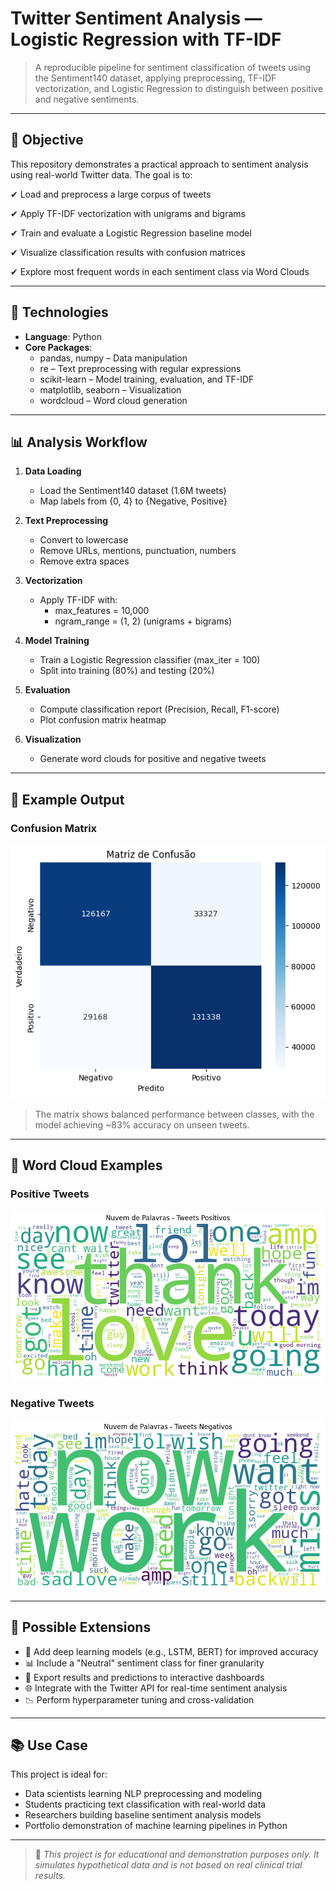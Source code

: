 # Twitter Sentiment Analysis — Logistic Regression with TF-IDF

> A reproducible pipeline for sentiment classification of tweets using the Sentiment140 dataset, applying preprocessing, TF-IDF vectorization, and Logistic Regression to distinguish between positive and negative sentiments.

---

## 🎯 Objective

This repository demonstrates a practical approach to sentiment analysis using real-world Twitter data. The goal is to:

✔ Load and preprocess a large corpus of tweets

✔ Apply TF-IDF vectorization with unigrams and bigrams

✔ Train and evaluate a Logistic Regression baseline model

✔ Visualize classification results with confusion matrices

✔ Explore most frequent words in each sentiment class via Word Clouds

---

## 🧰 Technologies

- **Language**: Python  
- **Core Packages**:  
  - pandas, numpy – Data manipulation
  - re – Text preprocessing with regular expressions  
  - scikit-learn – Model training, evaluation, and TF-IDF
  - matplotlib, seaborn – Visualization 
  - wordcloud – Word cloud generation
    
---

## 📊 Analysis Workflow

1. **Data Loading**
   - Load the Sentiment140 dataset (1.6M tweets)
   - Map labels from {0, 4} to {Negative, Positive}

2. **Text Preprocessing**
   - Convert to lowercase
   - Remove URLs, mentions, punctuation, numbers
   - Remove extra spaces

3. **Vectorization**
   - Apply TF-IDF with:
     - max_features = 10,000
     - ngram_range = (1, 2) (unigrams + bigrams)

4. **Model Training**
   - Train a Logistic Regression classifier (max_iter = 100)
   - Split into training (80%) and testing (20%)

5. **Evaluation**
   - Compute classification report (Precision, Recall, F1-score)
   - Plot confusion matrix heatmap

6. **Visualization**
   - Generate word clouds for positive and negative tweets
          
---

## 📝 Example Output

### Confusion Matrix

![Posterior Plot](matriz-confusao.png)

> The matrix shows balanced performance between classes, with the model achieving ~83% accuracy on unseen tweets.

---

## 📝 Word Cloud Examples

### Positive Tweets

![Posterior Plot](nuvem-palavras-tweets-positivos.png)

### Negative Tweets

![Posterior Plot](nuvem-palavras-tweets-negativos.png)

---

## 🔄 Possible Extensions

- 🧠 Add deep learning models (e.g., LSTM, BERT) for improved accuracy
- 📊 Include a "Neutral" sentiment class for finer granularity
- 📁 Export results and predictions to interactive dashboards
- 🌐 Integrate with the Twitter API for real-time sentiment analysis
- 📉 Perform hyperparameter tuning and cross-validation

---

## 📚 Use Case

This project is ideal for:
- Data scientists learning NLP preprocessing and modeling
- Students practicing text classification with real-world data 
- Researchers building baseline sentiment analysis models 
- Portfolio demonstration of machine learning pipelines in Python

---

> 📎 _This project is for educational and demonstration purposes only. It simulates hypothetical data and is not based on real clinical trial results._

